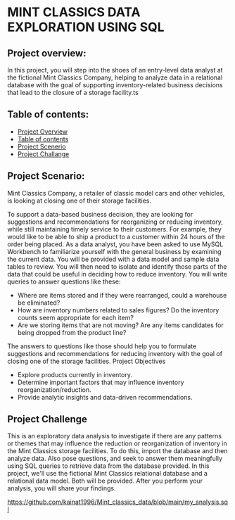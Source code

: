 # MINT CLASSICS DATA EXPLORATION USING SQL

## Project overview:

In this project, you will step into the shoes of an entry-level data analyst at the fictional Mint Classics Company, helping to analyze data in a relational database with the goal of supporting inventory-related business decisions that lead to the closure of a storage facility.ts

## Table of contents:
* [Project Overview]()
* [Table of contents]()
* [Project Scenerio]()
* [Project Challange]()
 
## Project Scenario:
Mint Classics Company, a retailer of classic model cars and other vehicles, is looking at closing one of their storage facilities.

To support a data-based business decision, they are looking for suggestions and recommendations for reorganizing or reducing inventory, while still maintaining timely service to their customers. For example, they would like to be able to ship a product to a customer within 24 hours of the order being placed.
As a data analyst, you have been asked to use MySQL Workbench to familiarize yourself with the general business by examining the current data. You will be provided with a data model and sample data tables to review. You will then need to isolate and identify those parts of the data that could be useful in deciding how to reduce inventory. You will write queries to answer questions like these:
* Where are items stored and if they were rearranged, could a warehouse be eliminated?
* How are inventory numbers related to sales figures? Do the inventory counts seem appropriate for each item?
* Are we storing items that are not moving? Are any items candidates for being dropped from the product line?
  
The answers to questions like those should help you to formulate suggestions and recommendations for reducing inventory with the goal of closing one of the storage facilities. 
Project Objectives

* Explore products currently in inventory.
* Determine important factors that may influence inventory reorganization/reduction.
* Provide analytic insights and data-driven recommendations.
  
## Project Challenge
This is an exploratory data analysis to investigate if there are any patterns or themes that may influence the reduction or reorganization of inventory in the Mint Classics storage facilities. To do this, import the database and then analyze data. Also pose questions, and seek to answer them meaningfully using SQL queries to retrieve data from the database provided.
In this project, we'll use the fictional Mint Classics relational database and a relational data model. Both will be provided.
After you perform your analysis, you will share your findings.

https://github.com/kainat1996/Mint_classics_data/blob/main/my_analysis.sql





